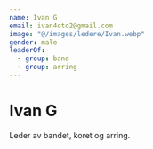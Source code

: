 ```yaml
---
name: Ivan G
email: ivan4oto2@gmail.com
image: "@/images/ledere/Ivan.webp"
gender: male
leaderOf:
  - group: band
  - group: arring
---
```


# Ivan G

Leder av bandet, koret og arring.
